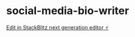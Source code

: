 # social-media-bio-writer

[Edit in StackBlitz next generation editor ⚡️](https://stackblitz.com/~/github.com/farque65/social-media-bio-writer)
